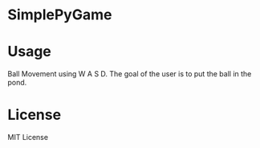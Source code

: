 # SimplePyGame

# Usage
Ball Movement using W A S D. The goal of the user is to put the ball in the pond.


# License

MIT License

